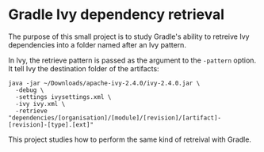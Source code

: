 # Gradle Ivy dependency retrieval

The purpose of this small project is to study Gradle's ability to retreive
Ivy dependencies into a folder named after an Ivy pattern.

In Ivy, the retrieve pattern is passed as the argument to the `-pattern`
option. It tell Ivy the destination folder of the artifacts:

```
java -jar ~/Downloads/apache-ivy-2.4.0/ivy-2.4.0.jar \
  -debug \
  -settings ivysettings.xml \
  -ivy ivy.xml \
  -retrieve "dependencies/[organisation]/[module]/[revision]/[artifact]-[revision]-[type].[ext]"
```

This project studies how to perform the same kind of retreival with Gradle.

